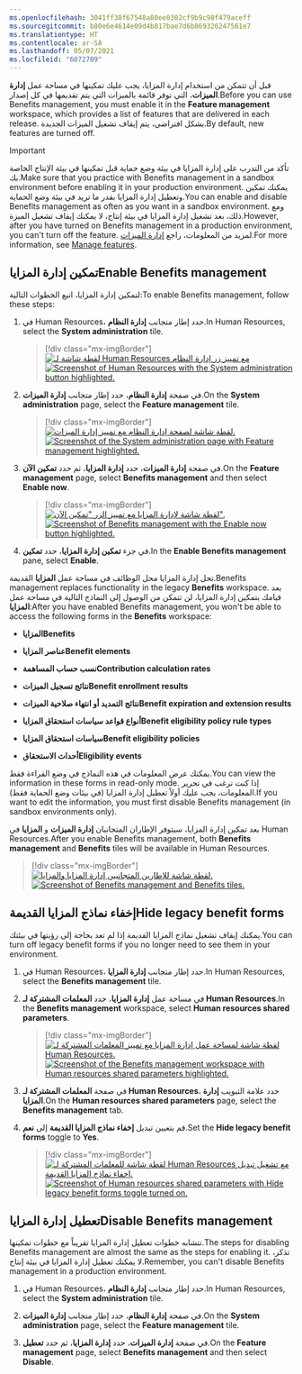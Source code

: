```yaml
---
ms.openlocfilehash: 3041ff38f67548a80ee0302cf9b9c98f479aceff
ms.sourcegitcommit: b80e6e4614e09d4b817bae7d6b869326247561e7
ms.translationtype: HT
ms.contentlocale: ar-SA
ms.lasthandoff: 05/07/2021
ms.locfileid: "6072709"
---
```

<span data-ttu-id="d7622-101">قبل أن تتمكن من استخدام إدارة المزايا، يجب عليك تمكينها في مساحة عمل **إدارة الميزات**، التي توفر قائمة بالميزات التي يتم تقديمها في كل إصدار.</span><span class="sxs-lookup"><span data-stu-id="d7622-101">Before you can use Benefits management, you must enable it in the **Feature management** workspace, which provides a list of features that are delivered in each release.</span></span> <span data-ttu-id="d7622-102">بشكل افتراضي، يتم إيقاف تشغيل الميزات الجديدة.</span><span class="sxs-lookup"><span data-stu-id="d7622-102">By default, new features are turned off.</span></span>

> [!IMPORTANT]
> <span data-ttu-id="d7622-103">تأكد من التدرب على إدارة المزايا في بيئة وضع حماية قبل تمكينها في بيئة الإنتاج الخاصة بك.</span><span class="sxs-lookup"><span data-stu-id="d7622-103">Make sure that you practice with Benefits management in a sandbox environment before enabling it in your production environment.</span></span> <span data-ttu-id="d7622-104">يمكنك تمكين وتعطيل إدارة المزايا بقدر ما تريد في بيئة وضع الحماية.</span><span class="sxs-lookup"><span data-stu-id="d7622-104">You can enable and disable Benefits management as often as you want in a sandbox environment.</span></span> <span data-ttu-id="d7622-105">ومع ذلك، بعد تشغيل إدارة المزايا في بيئة إنتاج، لا يمكنك إيقاف تشغيل الميزة.</span><span class="sxs-lookup"><span data-stu-id="d7622-105">However, after you have turned on Benefits management in a production environment, you can't turn off the feature.</span></span> <span data-ttu-id="d7622-106">لمزيد من المعلومات، راجع [إدارة الميزات](https://docs.microsoft.com/dynamics365/human-resources/hr-admin-manage-features/?azure-portal=true).</span><span class="sxs-lookup"><span data-stu-id="d7622-106">For more information, see [Manage features](https://docs.microsoft.com/dynamics365/human-resources/hr-admin-manage-features/?azure-portal=true).</span></span>

## <a name="enable-benefits-management"></a><span data-ttu-id="d7622-107">تمكين إدارة المزايا</span><span class="sxs-lookup"><span data-stu-id="d7622-107">Enable Benefits management</span></span>

<span data-ttu-id="d7622-108">لتمكين إدارة المزايا، اتبع الخطوات التالية:</span><span class="sxs-lookup"><span data-stu-id="d7622-108">To enable Benefits management, follow these steps:</span></span>

1. <span data-ttu-id="d7622-109">في Human Resources، حدد إطار متجانب **إدارة النظام**.</span><span class="sxs-lookup"><span data-stu-id="d7622-109">In Human Resources, select the **System administration** tile.</span></span>
   > [!div class="mx-imgBorder"]
   > <span data-ttu-id="d7622-110">[![لقطة شاشة لـ Human Resources مع تمييز زر إدارة النظام](../media/benefits-management-system-administration.png)](../media/benefits-management-system-administration.png#lightbox)</span><span class="sxs-lookup"><span data-stu-id="d7622-110">[![Screenshot of Human Resources with the System administration button highlighted.](../media/benefits-management-system-administration.png)](../media/benefits-management-system-administration.png#lightbox)</span></span>

1. <span data-ttu-id="d7622-111">في صفحة **إدارة النظام**، حدد إطار متجانب **إدارة الميزات**.</span><span class="sxs-lookup"><span data-stu-id="d7622-111">On the **System administration** page, select the **Feature management** tile.</span></span>
   > [!div class="mx-imgBorder"]
   > <span data-ttu-id="d7622-112">[![لقطة شاشة لصفحة إدارة النظام مع تمييز إدارة الميزات.](../media/benefits-management-feature-management.png)](../media/benefits-management-feature-management.png#lightbox)</span><span class="sxs-lookup"><span data-stu-id="d7622-112">[![Screenshot of the System administration page with Feature management highlighted.](../media/benefits-management-feature-management.png)](../media/benefits-management-feature-management.png#lightbox)</span></span>

1. <span data-ttu-id="d7622-113">في صفحة **إدارة الميزات**، حدد **إدارة المزايا**، ثم حدد **تمكين الآن**.</span><span class="sxs-lookup"><span data-stu-id="d7622-113">On the **Feature management** page, select **Benefits management** and then select **Enable now**.</span></span>
   > [!div class="mx-imgBorder"]
   > <span data-ttu-id="d7622-114">[![لقطة شاشة لإدارة المزايا مع تمييز الزر "تمكين الآن".](../media/benefits-management-enable-now.png)](../media/benefits-management-enable-now.png#lightbox)</span><span class="sxs-lookup"><span data-stu-id="d7622-114">[![Screenshot of Benefits management with the Enable now button highlighted.](../media/benefits-management-enable-now.png)](../media/benefits-management-enable-now.png#lightbox)</span></span>

1. <span data-ttu-id="d7622-115">في جزء **تمكين إدارة المزايا**، حدد **تمكين**.</span><span class="sxs-lookup"><span data-stu-id="d7622-115">In the **Enable Benefits management** pane, select **Enable**.</span></span>

<span data-ttu-id="d7622-116">تحل إدارة المزايا محل الوظائف في مساحة عمل **المزايا** القديمة.</span><span class="sxs-lookup"><span data-stu-id="d7622-116">Benefits management replaces functionality in the legacy **Benefits** workspace.</span></span> <span data-ttu-id="d7622-117">بعد قيامك بتمكين إدارة المزايا، لن تتمكن من الوصول إلى النماذج التالية في مساحة عمل **المزايا**:</span><span class="sxs-lookup"><span data-stu-id="d7622-117">After you have enabled Benefits management, you won't be able to access the following forms in the **Benefits** workspace:</span></span>

- <span data-ttu-id="d7622-118">**المزايا‬**</span><span class="sxs-lookup"><span data-stu-id="d7622-118">**Benefits**</span></span>

- <span data-ttu-id="d7622-119">**عناصر المزايا**</span><span class="sxs-lookup"><span data-stu-id="d7622-119">**Benefit elements**</span></span>

- <span data-ttu-id="d7622-120">**نسب حساب المساهمة**</span><span class="sxs-lookup"><span data-stu-id="d7622-120">**Contribution calculation rates**</span></span>

- <span data-ttu-id="d7622-121">**نتائج تسجيل الميزات**</span><span class="sxs-lookup"><span data-stu-id="d7622-121">**Benefit enrollment results**</span></span>

- <span data-ttu-id="d7622-122">**نتائج التمديد أو انتهاء صلاحية الميزات**</span><span class="sxs-lookup"><span data-stu-id="d7622-122">**Benefit expiration and extension results**</span></span>

- <span data-ttu-id="d7622-123">**أنواع قواعد سياسات استحقاق المزايا**</span><span class="sxs-lookup"><span data-stu-id="d7622-123">**Benefit eligibility policy rule types**</span></span>

- <span data-ttu-id="d7622-124">**سياسات استحقاق المزايا**</span><span class="sxs-lookup"><span data-stu-id="d7622-124">**Benefit eligibility policies**</span></span>

- <span data-ttu-id="d7622-125">**أحداث الاستحقاق**</span><span class="sxs-lookup"><span data-stu-id="d7622-125">**Eligibility events**</span></span>

<span data-ttu-id="d7622-126">يمكنك عرض المعلومات في هذه النماذج في وضع القراءة فقط.</span><span class="sxs-lookup"><span data-stu-id="d7622-126">You can view the information in these forms in read-only mode.</span></span> <span data-ttu-id="d7622-127">إذا كنت ترغب في تحرير المعلومات، يجب عليك أولاً تعطيل إدارة المزايا (في بيئات وضع الحماية فقط).</span><span class="sxs-lookup"><span data-stu-id="d7622-127">If you want to edit the information, you must first disable Benefits management (in sandbox environments only).</span></span>

<span data-ttu-id="d7622-128">بعد تمكين إدارة المزايا، سيتوفر الإطاران المتجانبان **إدارة الميزات** و **المزايا** في Human Resources.</span><span class="sxs-lookup"><span data-stu-id="d7622-128">After you enable Benefits management, both **Benefits management** and **Benefits** tiles will be available in Human Resources.</span></span>

> [!div class="mx-imgBorder"]
> <span data-ttu-id="d7622-129">[![لقطة شاشة للإطارين المتجانبين إدارة المزايا والمزايا.](../media/benefits-management-tiles.png)](../media/benefits-management-tiles.png#lightbox)</span><span class="sxs-lookup"><span data-stu-id="d7622-129">[![Screenshot of Benefits management and Benefits tiles.](../media/benefits-management-tiles.png)](../media/benefits-management-tiles.png#lightbox)</span></span>

## <a name="hide-legacy-benefit-forms"></a><span data-ttu-id="d7622-130">إخفاء نماذج المزايا القديمة</span><span class="sxs-lookup"><span data-stu-id="d7622-130">Hide legacy benefit forms</span></span>

<span data-ttu-id="d7622-131">يمكنك إيقاف تشغيل نماذج المزايا القديمة إذا لم تعد بحاجة إلى رؤيتها في بيئتك.</span><span class="sxs-lookup"><span data-stu-id="d7622-131">You can turn off legacy benefit forms if you no longer need to see them in your environment.</span></span>

1. <span data-ttu-id="d7622-132">في Human Resources، حدد إطار متجانب **إدارة المزايا**.</span><span class="sxs-lookup"><span data-stu-id="d7622-132">In Human Resources, select the **Benefits management** tile.</span></span>

1. <span data-ttu-id="d7622-133">في مساحة عمل **إدارة المزايا**، حدد **المعلمات المشتركة لـ Human Resources‬**.</span><span class="sxs-lookup"><span data-stu-id="d7622-133">In the **Benefits management** workspace, select **Human resources shared parameters**.</span></span>
   > [!div class="mx-imgBorder"]
   > <span data-ttu-id="d7622-134">[![لقطة شاشة لمساحة عمل إدارة المزايا مع تمييز المعلمات المشتركة لـ Human Resources.](../media/benefits-management-shared-parameters.png)](../media/benefits-management-shared-parameters.png#lightbox)</span><span class="sxs-lookup"><span data-stu-id="d7622-134">[![Screenshot of the Benefits management workspace with Human resources shared parameters highlighted.](../media/benefits-management-shared-parameters.png)](../media/benefits-management-shared-parameters.png#lightbox)</span></span>

1. <span data-ttu-id="d7622-135">في صفحة **المعلمات المشتركة لـ Human Resources**، حدد علامة التبويب **إدارة المزايا**.</span><span class="sxs-lookup"><span data-stu-id="d7622-135">On the **Human resources shared parameters** page, select the **Benefits management** tab.</span></span>

1. <span data-ttu-id="d7622-136">قم بتعيين تبديل **إخفاء نماذج المزايا القديمة** إلى **نعم**.</span><span class="sxs-lookup"><span data-stu-id="d7622-136">Set the **Hide legacy benefit forms** toggle to **Yes**.</span></span>
   > [!div class="mx-imgBorder"]
   > <span data-ttu-id="d7622-137">[![لقطة شاشة للمعلمات المشتركة لـ Human Resources مع تشغيل تبديل إخفاء نماذج المزايا القديمة.](../media/benefits-management-hide-legacy.png)](../media/benefits-management-hide-legacy.png#lightbox)</span><span class="sxs-lookup"><span data-stu-id="d7622-137">[![Screenshot of Human resources shared parameters with Hide legacy benefit forms toggle turned on.](../media/benefits-management-hide-legacy.png)](../media/benefits-management-hide-legacy.png#lightbox)</span></span>

## <a name="disable-benefits-management"></a><span data-ttu-id="d7622-138">تعطيل إدارة المزايا</span><span class="sxs-lookup"><span data-stu-id="d7622-138">Disable Benefits management</span></span>

<span data-ttu-id="d7622-139">تتشابه خطوات تعطيل إدارة المزايا تقريباً مع خطوات تمكينها.</span><span class="sxs-lookup"><span data-stu-id="d7622-139">The steps for disabling Benefits management are almost the same as the steps for enabling it.</span></span> <span data-ttu-id="d7622-140">تذكر، لا يمكنك تعطيل إدارة المزايا في بيئة إنتاج.</span><span class="sxs-lookup"><span data-stu-id="d7622-140">Remember, you can't disable Benefits management in a production environment.</span></span>

1. <span data-ttu-id="d7622-141">في Human Resources، حدد إطار متجانب **إدارة النظام**.</span><span class="sxs-lookup"><span data-stu-id="d7622-141">In Human Resources, select the **System administration** tile.</span></span>

1. <span data-ttu-id="d7622-142">في صفحة **إدارة النظام**، حدد إطار متجانب **إدارة الميزات**.</span><span class="sxs-lookup"><span data-stu-id="d7622-142">On the **System administration** page, select the **Feature management** tile.</span></span>

1. <span data-ttu-id="d7622-143">في صفحة **إدارة الميزات**، حدد **إدارة المزايا**، ثم حدد **تعطيل**.</span><span class="sxs-lookup"><span data-stu-id="d7622-143">On the **Feature management** page, select **Benefits management** and then select **Disable**.</span></span>
